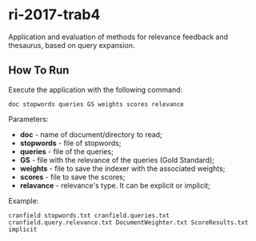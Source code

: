 # ri-2017-trab4
Application and evaluation of methods for relevance feedback and thesaurus, based on query expansion.

## How To Run
Execute the application with the following command:
```
doc stopwords queries GS weights scores relevance
```
Parameters:
- **doc** - name of document/directory to read;
- **stopwords** - file of stopwords;
- **queries** - file of the queries;
- **GS** - file with the relevance of the queries (Gold Standard);
- **weights** - file to save the indexer with the associated weights;
- **scores** - file to save the scores;
- **relavance** - relevance's type. It can be explicit or implicit;

Example:
```
cranfield stopwords.txt cranfield.queries.txt cranfield.query.relevance.txt DocumentWeighter.txt ScoreResults.txt implicit
```
